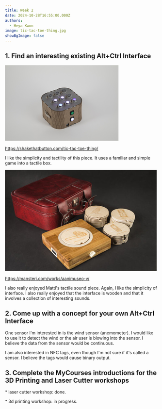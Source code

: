 ```yaml
---
title: Week 2
date: 2024-10-28T16:55:00.000Z
authors:
  - Heya Kwon
image: tic-tac-toe-thing.jpg
showBgImage: false
---
```

## 1. Find an interesting existing Alt+Ctrl Interface

![Tic Tac Toe Thing](tic-tac-toe-thing.jpg "Tic Tac Toe Thing")

https://shakethatbutton.com/tic-tac-toe-thing/

I like the simplicity and tactility of this piece. It uses a familiar and simple game into a tactile box.

![Sound Museum](featured.jpg)

https://mansteri.com/works/aanimuseo-v/

I also really enjoyed Matti's tactile sound piece. Again, I like the simplicity of interface. I also really enjoyed that the interface is wooden and that it involves a collection of interesting sounds.

## 2. Come up with a concept for your own Alt+Ctrl Interface

One sensor I'm interested in is the wind sensor (anemometer). I would like to use it to detect the wind or the air user is blowing into the sensor. I believe the data from the sensor would be continuous.

I am also interested in NFC tags, even though I'm not sure if it's called a sensor. I believe the tags would cause binary output. 

## 3. Complete the MyCourses introductions for the 3D Printing and Laser Cutter workshops

\* laser cutter workshop: done.

\* 3d printing workshop: in progress.
